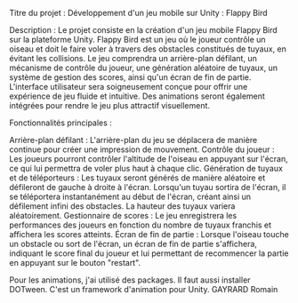 Titre du projet : Développement d'un jeu mobile sur Unity : Flappy Bird

Description :
Le projet consiste en la création d'un jeu mobile Flappy Bird sur la plateforme Unity. Flappy Bird est un jeu où le joueur contrôle un oiseau et doit le faire voler à travers des obstacles constitués de tuyaux, en évitant les collisions. Le jeu comprendra un arrière-plan défilant, un mécanisme de contrôle du joueur, une génération aléatoire de tuyaux, un système de gestion des scores, ainsi qu'un écran de fin de partie. L'interface utilisateur sera soigneusement conçue pour offrir une expérience de jeu fluide et intuitive. Des animations seront également intégrées pour rendre le jeu plus attractif visuellement.

Fonctionnalités principales :

Arrière-plan défilant : L'arrière-plan du jeu se déplacera de manière continue pour créer une impression de mouvement.
Contrôle du joueur : Les joueurs pourront contrôler l'altitude de l'oiseau en appuyant sur l'écran, ce qui lui permettra de voler plus haut à chaque clic.
Génération de tuyaux et de téléporteurs : Les tuyaux seront générés de manière aléatoire et défileront de gauche à droite à l'écran. Lorsqu'un tuyau sortira de l'écran, il se téléportera instantanément au début de l'écran, créant ainsi un défilement infini des obstacles. La hauteur des tuyaux variera aléatoirement.
Gestionnaire de scores : Le jeu enregistrera les performances des joueurs en fonction du nombre de tuyaux franchis et affichera les scores atteints.
Écran de fin de partie : Lorsque l'oiseau touche un obstacle ou sort de l'écran, un écran de fin de partie s'affichera, indiquant le score final du joueur et lui permettant de recommencer la partie en appuyant sur le bouton "restart".

Pour les animations, j'ai utilisé des packages. Il faut aussi installer DOTween. C'est un framework d'animation pour Unity.
GAYRARD Romain

